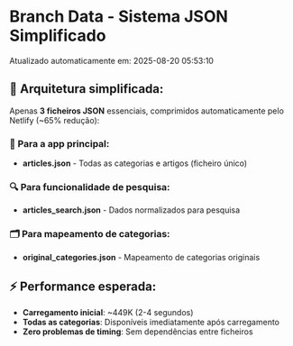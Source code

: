 # Branch Data - Sistema JSON Simplificado
Atualizado automaticamente em: 2025-08-20 05:53:10

## 🎯 Arquitetura simplificada:
Apenas **3 ficheiros JSON** essenciais, comprimidos automaticamente pelo Netlify (~65% redução):

### 📱 Para a app principal:
- **articles.json** - Todas as categorias e artigos (ficheiro único)

### 🔍 Para funcionalidade de pesquisa:
- **articles_search.json** - Dados normalizados para pesquisa

### 🗂️ Para mapeamento de categorias:
- **original_categories.json** - Mapeamento de categorias originais

## ⚡ Performance esperada:
- **Carregamento inicial**: ~449K (2-4 segundos)
- **Todas as categorias**: Disponíveis imediatamente após carregamento
- **Zero problemas de timing**: Sem dependências entre ficheiros
